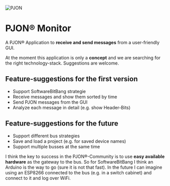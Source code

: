 ![PJON](http://www.gioblu.com/PJON/PJON-github-header-tiny.png)
# PJON® Monitor
A PJON® Application to **receive and send messages** from a user-friendly GUI.

At the moment this application is only a **concept** and we are searching for the right technology-stack. Suggestions are welcome.

## Feature-suggestions for the first version
- Support SoftwareBitBang strategie
- Receive messages and show them sorted by time
- Send PJON messages from the GUI
- Analyze each message in detail (e.g. show Header-Bits)

## Feature-suggestions for the future
- Support different bus strategies
- Save and load a project (e.g. for saved device names)
- Support multiple busses at the same time

I think the key to success in the PJON®-Community is to use **easy available hardware** as the gateway to the bus. So for SoftwareBitBang I think an Arduino is the way to go (sure it is not that fast). In the future I can imagine using an ESP8266 connected to the bus (e.g. in a switch cabinet) and connect to it and log over WiFi.